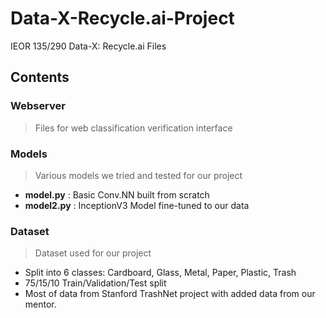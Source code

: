 # Data-X-Recycle.ai-Project
IEOR 135/290 Data-X: Recycle.ai Files

## Contents

### Webserver
> Files for web classification verification interface


### Models
> Various models we tried and tested for our project
* **model.py** : Basic Conv.NN built from scratch
* **model2.py** : InceptionV3 Model fine-tuned to our data


### Dataset
> Dataset used for our project
* Split into 6 classes: Cardboard, Glass, Metal, Paper, Plastic, Trash
* 75/15/10 Train/Validation/Test split
* Most of data from Stanford TrashNet project with added data from our mentor.


